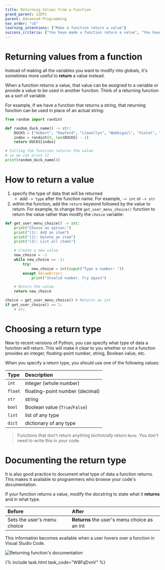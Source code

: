 ```yaml
---
title: Returning Values from a Function
grand_parent: 12DTC
parent: Advanced Programming
nav_order: "cb"
learning_intentions: ["Make a function return a value"]
success_criteria: ["You have made a function return a value", "You have used that value in your code"]
---
```


# Returning values from a function

Instead of making all the variables you want to modify into globals, it's sometimes more useful to **return** a value instead.

When a function returns a value, that value can be assigned to a variable or provide a value to be used in another function. Think of a returning function as a sort of variable.

For example, if we have a function that returns a string, that returning function can be used in place of an actual string:

```python
from random import randint

def random_duck_name() -> str:
    DUCKS = ["Hubert", "Dewford", "Llewellyn", "Webbigail", "Violet", "Lena"]
    index = randint(0, len(DUCKS) - 1)
    return DUCKS[index]

# Calling the function returns the value
# so we can print it
print(random_duck_name())
```

# How to return a value

1. specify the type of data that will be returned
    - add ``-> type`` after the function name. For example, ``-> int`` or ``-> str``
2. within the function, add the ``return`` keyword followed by the value to return. For example, to change the ``get_user_menu_choice()`` function to return the value rather than modify the ``choice`` variable:

```python
def get_user_menu_choice() -> int:
    print("Choose an option:")
    print("(1): Add an item")
    print("(2): Delete an item")
    print("(3): List all items")

    # Create a new value.
    new_choice = -1
    while new_choice == -1:
        try:
            new_choice = int(input("Type a number: "))
        except ValueError:
            print("Invalid number. Try again")

    # Return the value.
    return new_choice

choice = get_user_menu_choice() # Returns an int
if get_user_choice() == 1:
    # etc.
```

# Choosing a return type

New to recent versions of Python, you can specify what type of data a function will return. This will make it clear to you whether or not a function provides an integer, floating-point number, string, Boolean value, etc.

When you specify a return type, you should use one of the following values:

| Type | Description |
| :-- | :-- |
| ``int`` | integer (whole number) |
| ``float`` | floating-point number (decimal) |
| ``str`` | string |
| ``bool`` | Boolean value (``True``/``False``) |
| ``list`` | list of any type |
| ``dict`` | dictionary of any type |

> Functions that don't return anything *technically* return ``None``. You don't need to write this in your code.

# Documenting the return type

It is also good practice to document what type of data a function returns. This makes it available to programmers who browse your code's documentation.

If your function returns a value, modify the docstring to state what it **returns** and in what type.

| Before | After |
| :-- | :-- |
| Sets the user's menu choice | **Returns** the user's menu choice as an int |

This information becomes available when a user hovers over a function in Visual Studio Code.

![Returning function's documentation](img/function-tool-tip-return.png)

{% include task.html task_code="W8FqDvnV" %}